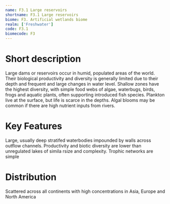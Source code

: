 ```yaml
---
name: F3.1 Large reservoirs
shortname: F3.1 Large reservoirs
biome: F3. Artificial wetlands biome
realm: ['Freshwater']
code: F3.1
biomecode: F3
---
```

# Short description

Large dams or reservoirs occur in humid, populated areas of the world. Their biological productivity and diversity is generally limited due to their depth and frequent and large changes in water level. Shallow zones have the highest diversity, with simple food webs of algae, waterbugs, birds, frogs and aquatic plants, often supporting introduced fish species.  Plankton live at the surface, but life is scarce in the depths. Algal blooms may be common if there are high nutrient inputs from rivers.

# Key Features

Large, usually deep stratifed waterbodies impounded by walls across outflow channels. Productivity and biotic diversity are lower than unregulated lakes of simila rsize and complexity. Trophic networks are simple

# Distribution

Scattered across all continents with high concentrations in Asia, Europe and North America
